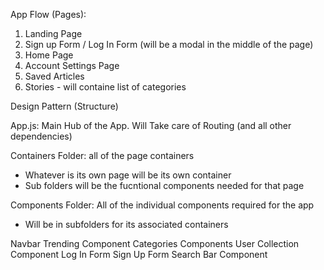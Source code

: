 App Flow (Pages):

1. Landing Page
2. Sign up Form / Log In Form (will be a modal in the middle of the page)
3. Home Page
4. Account Settings Page
5. Saved Articles
6. Stories - will containe list of categories


Design Pattern (Structure)

App.js: Main Hub of the App. Will Take care of Routing (and all other dependencies)

Containers Folder: all of the page containers
- Whatever is its own page will be its own container 
- Sub folders will be the fucntional components needed for that page


Components Folder: All of the individual components required for the app
- Will be in subfolders for its associated containers 

Navbar 
Trending Component
Categories Components
User Collection Component
Log In Form 
Sign Up Form 
Search Bar Component